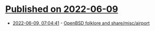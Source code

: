 # [Published on 2022-06-09](index.md)

* [2022-06-09, 07:04:41](https://news.ycombinator.com/item?id=31678336) - [OpenBSD folklore and share/misc/airport](https://www.cambus.net/openbsd-folklore-and-share-misc-airport/)
